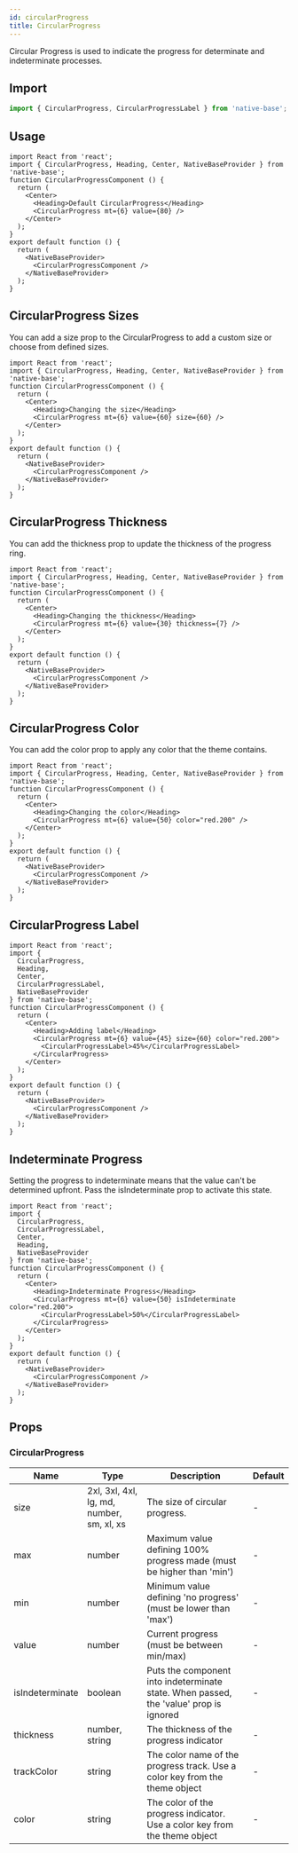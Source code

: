 ```yaml
---
id: circularProgress
title: CircularProgress
---
```


Circular Progress is used to indicate the progress for determinate and indeterminate processes.

## Import

```jsx
import { CircularProgress, CircularProgressLabel } from 'native-base';
```

## Usage

```SnackPlayer name=CircularProgress%20Usage
import React from 'react';
import { CircularProgress, Heading, Center, NativeBaseProvider } from 'native-base';
function CircularProgressComponent () {
  return (
    <Center>
      <Heading>Default CircularProgress</Heading>
      <CircularProgress mt={6} value={80} />
    </Center>
  );
}
export default function () {
  return (
    <NativeBaseProvider>
      <CircularProgressComponent />
    </NativeBaseProvider>
  );
}
```

## CircularProgress Sizes

You can add a size prop to the CircularProgress to add a custom size or choose from defined sizes.

```SnackPlayer name=CircularProgress%20Sizes
import React from 'react';
import { CircularProgress, Heading, Center, NativeBaseProvider } from 'native-base';
function CircularProgressComponent () {
  return (
    <Center>
      <Heading>Changing the size</Heading>
      <CircularProgress mt={6} value={60} size={60} />
    </Center>
  );
}
export default function () {
  return (
    <NativeBaseProvider>
      <CircularProgressComponent />
    </NativeBaseProvider>
  );
}
```

## CircularProgress Thickness

You can add the thickness prop to update the thickness of the progress ring.

```SnackPlayer name=CircularProgress%20Thickness
import React from 'react';
import { CircularProgress, Heading, Center, NativeBaseProvider } from 'native-base';
function CircularProgressComponent () {
  return (
    <Center>
      <Heading>Changing the thickness</Heading>
      <CircularProgress mt={6} value={30} thickness={7} />
    </Center>
  );
}
export default function () {
  return (
    <NativeBaseProvider>
      <CircularProgressComponent />
    </NativeBaseProvider>
  );
}
```

## CircularProgress Color

You can add the color prop to apply any color that the theme contains.

```SnackPlayer name=CircularProgress%20Color
import React from 'react';
import { CircularProgress, Heading, Center, NativeBaseProvider } from 'native-base';
function CircularProgressComponent () {
  return (
    <Center>
      <Heading>Changing the color</Heading>
      <CircularProgress mt={6} value={50} color="red.200" />
    </Center>
  );
}
export default function () {
  return (
    <NativeBaseProvider>
      <CircularProgressComponent />
    </NativeBaseProvider>
  );
}
```

## CircularProgress Label

```SnackPlayer name=CircularProgress%20Label
import React from 'react';
import {
  CircularProgress,
  Heading,
  Center,
  CircularProgressLabel,
  NativeBaseProvider
} from 'native-base';
function CircularProgressComponent () {
  return (
    <Center>
      <Heading>Adding label</Heading>
      <CircularProgress mt={6} value={45} size={60} color="red.200">
        <CircularProgressLabel>45%</CircularProgressLabel>
      </CircularProgress>
    </Center>
  );
}
export default function () {
  return (
    <NativeBaseProvider>
      <CircularProgressComponent />
    </NativeBaseProvider>
  );
}
```

## Indeterminate Progress

Setting the progress to indeterminate means that the value can't be determined upfront. Pass the isIndeterminate prop to activate this state.

```SnackPlayer name=CircularProgress%20Indeterminate Progress
import React from 'react';
import {
  CircularProgress,
  CircularProgressLabel,
  Center,
  Heading,
  NativeBaseProvider
} from 'native-base';
function CircularProgressComponent () {
  return (
    <Center>
      <Heading>Indeterminate Progress</Heading>
      <CircularProgress mt={6} value={50} isIndeterminate color="red.200">
        <CircularProgressLabel>50%</CircularProgressLabel>
      </CircularProgress>
    </Center>
  );
}
export default function () {
  return (
    <NativeBaseProvider>
      <CircularProgressComponent />
    </NativeBaseProvider>
  );
}
```

## Props

### CircularProgress

| Name            | Type                                      | Description                                                                           | Default |
| --------------- | ----------------------------------------- | ------------------------------------------------------------------------------------- | ------- |
| size            | 2xl, 3xl, 4xl, lg, md, number, sm, xl, xs | The size of circular progress.                                                        | -       |
| max             | number                                    | Maximum value defining 100% progress made (must be higher than 'min')                 | -       |
| min             | number                                    | Minimum value defining 'no progress' (must be lower than 'max')                       | -       |
| value           | number                                    | Current progress (must be between min/max)                                            | -       |
| isIndeterminate | boolean                                   | Puts the component into indeterminate state. When passed, the 'value' prop is ignored | -       |
| thickness       | number, string                            | The thickness of the progress indicator                                               | -       |
| trackColor      | string                                    | The color name of the progress track. Use a color key from the theme object           | -       |
| color           | string                                    | The color of the progress indicator. Use a color key from the theme object            | -       |

